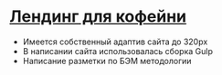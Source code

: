 # [Лендинг для кофейни](https://antokuz.github.io/StarBucks/app/index.html)

* Имеется собственный адаптив сайта до 320px 
* В написании сайта использовалась сборка Gulp
* Написание разметки по БЭМ методологии
